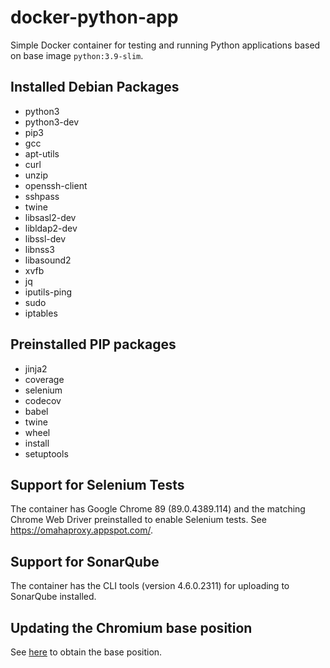 # docker-python-app
Simple Docker container for testing and running Python applications based on base image `python:3.9-slim`.

## Installed Debian Packages

* python3
* python3-dev
* pip3
* gcc
* apt-utils
* curl
* unzip
* openssh-client
* sshpass
* twine
* libsasl2-dev
* libldap2-dev
* libssl-dev
* libnss3
* libasound2 
* xvfb
* jq
* iputils-ping
* sudo
* iptables

## Preinstalled PIP packages

* jinja2
* coverage
* selenium
* codecov
* babel
* twine
* wheel
* install
* setuptools

## Support for Selenium Tests

The container has Google Chrome 89 (89.0.4389.114) and the matching Chrome Web Driver preinstalled to enable 
Selenium tests. See https://omahaproxy.appspot.com/.

## Support for SonarQube

The container has the CLI tools (version 4.6.0.2311) for uploading to SonarQube installed.

## Updating the Chromium base position

See [here](https://omahaproxy.appspot.com/) to obtain the base position.
